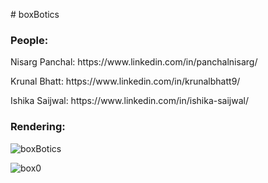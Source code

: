 \# boxBotics
<h3> People: </h3>  
<p>Nisarg Panchal: https://www.linkedin.com/in/panchalnisarg/
<p>Krunal Bhatt: https://www.linkedin.com/in/krunalbhatt9/
<p>Ishika Saijwal: https://www.linkedin.com/in/ishika-saijwal/



<h3> Rendering: </h3>  

![boxBotics](https://github.com/Nisarg236/boxRobotics/assets/71684502/80e9a56d-7f08-4608-b50a-a95681d59105)

![box0](https://github.com/Nisarg236/boxRobotics/assets/71684502/5407adad-c9ad-496b-8fa1-e540ddff11ec)

